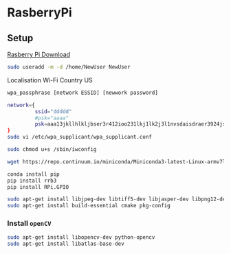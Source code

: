 # RasberryPi

## Setup

[Rasberry Pi Download](https://www.raspberrypi.org/downloads/)

```sh
sudo useradd -m -d /home/NewUser NewUser
```



Localisation Wi-Fi Country US

```sh
wpa_passphrase [network ESSID] [newwork password]

network={
         ssid="ddddd"
         #psk="aaaa"
         psk=aaa13jkllhlkljbser3r412ioo231lkj1lk2j3l1nvsdaisdraer3924jsefweu5
}
sudo vi /etc/wpa_supplicant/wpa_supplicant.conf
```

```sh
sudo chmod u+s /sbin/iwconfig
```

```sh
wget https://repo.continuum.io/miniconda/Miniconda3-latest-Linux-armv7l.sh
```


```sh
conda install pip
pip install rrb3
pip install RPi.GPIO


```

```sh
sudo apt-get install libjpeg-dev libtiff5-dev libjasper-dev libpng12-de
sudo apt-get install build-essential cmake pkg-config
```

### Install `openCV`

```sh
sudo apt-get install libopencv-dev python-opencv
sudo apt-get install libatlas-base-dev
```
